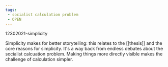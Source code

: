 ```yaml
---
tags:
 - socialist calculation problem 
 - OPEN
---
```


12302021-simplicity

Simplicity makes for better storytelling: this relates to the [[thesis]] and the core reasons for simplicity. It's a way back from endless debates about the socialist calcuation problem. Making things more directly visible makes the challenge of calculation simpler. 

